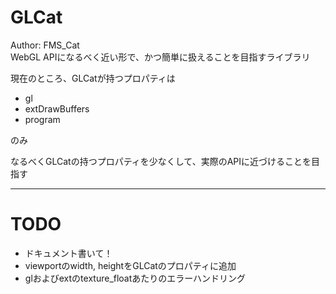 # GLCat  

Author: FMS_Cat  
WebGL APIになるべく近い形で、かつ簡単に扱えることを目指すライブラリ  

現在のところ、GLCatが持つプロパティは  

- gl  
- extDrawBuffers  
- program  

のみ  

なるべくGLCatの持つプロパティを少なくして、実際のAPIに近づけることを目指す  

---

# TODO

- ドキュメント書いて！  
- viewportのwidth, heightをGLCatのプロパティに追加  
- glおよびextのtexture_floatあたりのエラーハンドリング  

